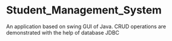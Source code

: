 # Student_Management_System
An application based on swing GUI of Java.
CRUD operations are demonstrated with the help of database JDBC
